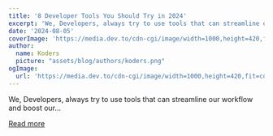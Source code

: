 ```yaml
---
title: '8 Developer Tools You Should Try in 2024'
excerpt: 'We, Developers, always try to use tools that can streamline our workflow and boost our...'
date: '2024-08-05'
coverImage: 'https://media.dev.to/cdn-cgi/image/width=1000,height=420,fit=cover,gravity=auto,format=auto/https%3A%2F%2Fdev-to-uploads.s3.amazonaws.com%2Fuploads%2Farticles%2Fz21l3b031jaox5raxlp6.png'
author:
  name: Koders
  picture: "assets/blog/authors/koders.png"
ogImage:
  url: 'https://media.dev.to/cdn-cgi/image/width=1000,height=420,fit=cover,gravity=auto,format=auto/https%3A%2F%2Fdev-to-uploads.s3.amazonaws.com%2Fuploads%2Farticles%2Fz21l3b031jaox5raxlp6.png'
---
```


We, Developers, always try to use tools that can streamline our workflow and boost our...

[Read more](https://dev.to/arindam_1729/8-developer-tools-you-should-try-in-2024-b8c)
